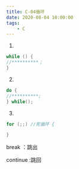 ```yaml
---
title: C-04循环
date: 2020-08-04 10:00:00
tags:
    - C
---
```


1. 
```c
while () {	
//**********；
}
```
2. 
```c
do {
//**********;
} while();
```

3. 
```c
for (;;) //死循环 {

}
```

break ：跳出

continue :跳回